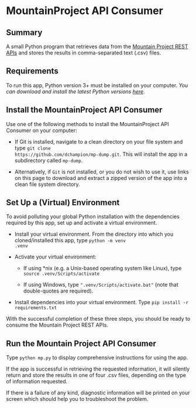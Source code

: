 # MountainProject API Consumer
## Summary
A small Python program that retrieves data from the <a href=https://www.mountainproject.com/data>Mountain Project REST APIs</a> and stores the results in comma-separated text (.csv) files.

## Requirements
To run this app, Python version 3+ must be installed on your computer. <i>You can download and install the latest Python versions <a href=https://www.python.org/downloads>here</a></i>.

## Install the MountainProject API Consumer
Use one of the following methods to install the MountainProject API Consumer on your computer:
* If Git is installed, navigate to a clean directory on your file system and type <code>git clone https<nolink>://github.com/dchampion/mp-dump.git</code>. This will install the app in a subdirectory called <code>mp-dump</code>.

* Alternatively, if <code>Git</code> is not installed, or you do not wish to use it, use links on this page to download and extract a zipped version of the app into a clean file system directory.

## Set Up a (Virtual) Environment
To avoid polluting your global Python installation with the dependencies required by this app, set up and activate a virtual environment.
* Install your virtual environment. From the directory into which you cloned/installed this app, type <code>python -m venv .venv</code>
* Activate your virtual environment:

    * If using *nix (e.g. a Unix-based operating system like Linux), type <code>source .venv/Scripts/activate</code>

    * If using Windows, type <code>".venv/Scripts/activate.bat"</code> (note that double-quotes are required).

* Install dependencies into your virtual environment. Type <code>pip install -r requirements.txt</code>

With the successful completion of these three steps, you should be ready to consume the Mountain Project REST APIs.

## Run the Mountain Project API Consumer
Type <code>python mp.py</code> to display comprehensive instructions for using the app.

If the app is successful in retrieving the requested information, it will silently return and store the results in one of four .csv files, depending on the type of information requested.

If there is a failure of any kind, diagnostic information will be printed on your screen which should help you to troubleshoot the problem.